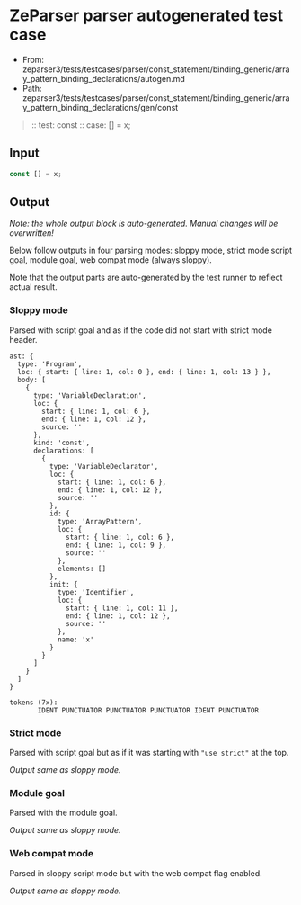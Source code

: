 # ZeParser parser autogenerated test case

- From: zeparser3/tests/testcases/parser/const_statement/binding_generic/array_pattern_binding_declarations/autogen.md
- Path: zeparser3/tests/testcases/parser/const_statement/binding_generic/array_pattern_binding_declarations/gen/const

> :: test: const
> :: case: [] = x;

## Input


`````js
const [] = x;
`````

## Output

_Note: the whole output block is auto-generated. Manual changes will be overwritten!_

Below follow outputs in four parsing modes: sloppy mode, strict mode script goal, module goal, web compat mode (always sloppy).

Note that the output parts are auto-generated by the test runner to reflect actual result.

### Sloppy mode

Parsed with script goal and as if the code did not start with strict mode header.

`````
ast: {
  type: 'Program',
  loc: { start: { line: 1, col: 0 }, end: { line: 1, col: 13 } },
  body: [
    {
      type: 'VariableDeclaration',
      loc: {
        start: { line: 1, col: 6 },
        end: { line: 1, col: 12 },
        source: ''
      },
      kind: 'const',
      declarations: [
        {
          type: 'VariableDeclarator',
          loc: {
            start: { line: 1, col: 6 },
            end: { line: 1, col: 12 },
            source: ''
          },
          id: {
            type: 'ArrayPattern',
            loc: {
              start: { line: 1, col: 6 },
              end: { line: 1, col: 9 },
              source: ''
            },
            elements: []
          },
          init: {
            type: 'Identifier',
            loc: {
              start: { line: 1, col: 11 },
              end: { line: 1, col: 12 },
              source: ''
            },
            name: 'x'
          }
        }
      ]
    }
  ]
}

tokens (7x):
       IDENT PUNCTUATOR PUNCTUATOR PUNCTUATOR IDENT PUNCTUATOR
`````

### Strict mode

Parsed with script goal but as if it was starting with `"use strict"` at the top.

_Output same as sloppy mode._

### Module goal

Parsed with the module goal.

_Output same as sloppy mode._

### Web compat mode

Parsed in sloppy script mode but with the web compat flag enabled.

_Output same as sloppy mode._
